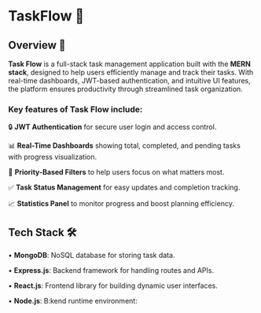 # TaskFlow 🚀
## Overview 📌
**Task Flow** is a full-stack task management application built with the **MERN stack**, designed to help users efficiently manage and track their tasks. With real-time dashboards, JWT-based authentication, and intuitive UI features, the platform ensures productivity through streamlined task organization.

### Key features of Task Flow include:

🔒 **JWT Authentication** for secure user login and access control.

📊 **Real-Time Dashboards** showing total, completed, and pending tasks with progress visualization.

🎯 **Priority-Based Filters** to help users focus on what matters most.

✅ **Task Status Management** for easy updates and completion tracking.

📈 **Statistics Panel** to monitor progress and boost planning efficiency.

## Tech Stack 🛠️
• **MongoDB**: NoSQL database for storing task data.

• **Express.js**: Backend framework for handling routes and APIs.

• **React.js**: Frontend library for building dynamic user interfaces.

• **Node.js**: B:kend runtime environment:
